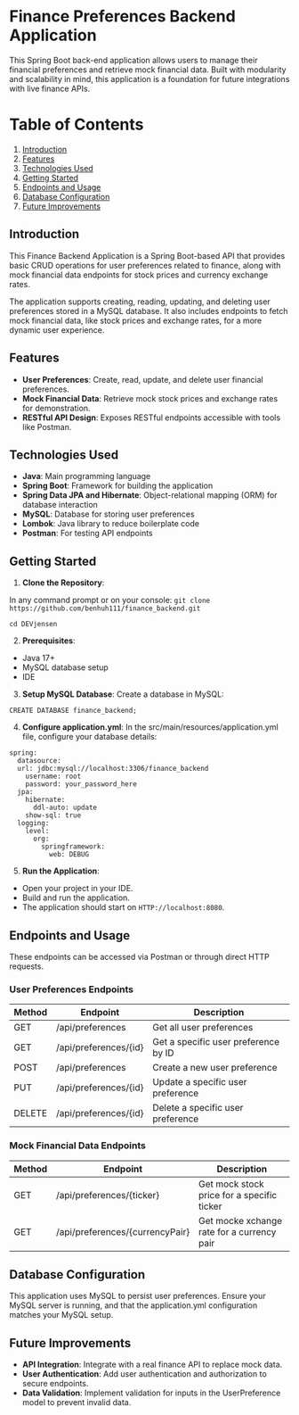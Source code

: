 # Finance Preferences Backend Application
This Spring Boot back-end application allows users to manage their financial preferences and retrieve mock financial data. Built with modularity and scalability in mind, this application is a foundation for future integrations with live finance APIs.

# Table of Contents

1. [Introduction](#introduction)
2. [Features](#features)
3. [Technologies Used](#technologies-used)
4. [Getting Started](#getting-started)
5. [Endpoints and Usage](#endpoints-and-usage)
6. [Database Configuration](#database-configuration)
7. [Future Improvements](#future-improvements)

## Introduction

This Finance Backend Application is a Spring Boot-based API that provides basic CRUD operations for user preferences related to finance, along with mock financial data endpoints for stock prices and currency exchange rates.

The application supports creating, reading, updating, and deleting user preferences stored in a MySQL database. It also includes endpoints to fetch mock financial data, like stock prices and exchange rates, for a more dynamic user experience.

## Features

* **User Preferences**: Create, read, update, and delete user financial preferences.
* **Mock Financial Data**: Retrieve mock stock prices and exchange rates for demonstration.
* **RESTful API Design**: Exposes RESTful endpoints accessible with tools like Postman.

## Technologies Used

* **Java**: Main programming language
* **Spring Boot**: Framework for building the application
* **Spring Data JPA and Hibernate**: Object-relational mapping (ORM) for database interaction
* **MySQL**: Database for storing user preferences
* **Lombok**: Java library to reduce boilerplate code
* **Postman**: For testing API endpoints

## Getting Started
 
1. **Clone the Repository**:

In any command prompt or on your console:
```git clone https://github.com/benhuh111/finance_backend.git``` 

```cd DEVjensen```

2. **Prerequisites**:
    
* Java 17+
* MySQL database setup
* IDE

3. **Setup MySQL Database**: Create a database in MySQL:
    
```CREATE DATABASE finance_backend;```
    
4. **Configure application.yml**: In the src/main/resources/application.yml file, configure your database details:
```
spring:
  datasource:
  url: jdbc:mysql://localhost:3306/finance_backend
    username: root
    password: your_password_here
  jpa:
    hibernate:
      ddl-auto: update
    show-sql: true
  logging:
    level:
      org:
        springframework:
          web: DEBUG
```
5. **Run the Application**:

* Open your project in your IDE.
* Build and run the application.
* The application should start on ```HTTP://localhost:8080```.

## Endpoints and Usage

These endpoints can be accessed via Postman or through direct HTTP requests.

### User Preferences Endpoints

| Method | Endpoint | Description |
|----------|----------|----------|
| GET    | /api/preferences   | Get all user preferences   |
| GET    | /api/preferences/{id}   | Get a specific user preference by ID   |
| POST    | /api/preferences   | Create a new user preference   |
| PUT    | /api/preferences/{id}   | Update a specific user preference   |
| DELETE    | /api/preferences/{id}   | Delete a specific user preference   |

### Mock Financial Data Endpoints

| Method | Endpoint | Description |
|----------|----------|----------|
| GET    | /api/preferences/{ticker}   | Get mock stock price for a specific ticker   |
| GET    | /api/preferences/{currencyPair}   | Get mocke xchange rate for a currency pair   |

## Database Configuration

This application uses MySQL to persist user preferences. Ensure your MySQL server is running, and that the application.yml configuration matches your MySQL setup.

## Future Improvements
* **API Integration**: Integrate with a real finance API to replace mock data.
* **User Authentication**: Add user authentication and authorization to secure endpoints.
* **Data Validation**: Implement validation for inputs in the UserPreference model to prevent invalid data.

